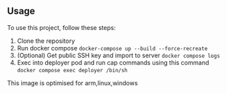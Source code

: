 ## Usage

To use this project, follow these steps:

1. Clone the repository
2. Run docker compose ```docker-compose up --build --force-recreate```
3. (Optional) Get public SSH key and import to server ```docker compose logs```
4. Exec into deployer pod and run cap commands using this command ```docker compose exec deployer /bin/sh ```


This image is optimised for arm,linux,windows


